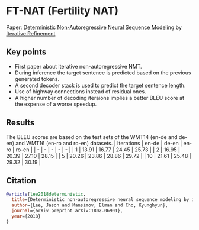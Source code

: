    # FT-NAT (Fertility NAT)
Paper: [Deterministic Non-Autoregressive Neural Sequence Modeling
by Iterative Refinement](https://arxiv.org/abs/1802.06901)

## Key points
- First paper about iterative non-autoregressive NMT.
- During inference the target sentence is predicted based on the previous generated tokens.
- A second decoder stack is used to predict the target sentence length.
- Use of highway connections instead of residual ones.
- A higher number of decoding iteraions implies a better BLEU score at the expense of a worse speedup.

## Results
The BLEU scores are based on the test sets of the WMT14 (en-de and de-en) and WMT16 (en-ro and ro-en) datasets.
| Iterations | en-de | de-en | en-ro | ro-en |
| - | - | - | - | - |
| 1 | 13.91 | 16.77 | 24.45 | 25.73 |
| 2 | 16.95 | 20.39 | 27.10 | 28.15 |
| 5 | 20.26 | 23.86 | 28.86 | 29.72 |
| 10 | 21.61 | 25.48 | 29.32 | 30.19 |

## Citation
```bibtex
@article{lee2018deterministic,
  title={Deterministic non-autoregressive neural sequence modeling by iterative refinement},
  author={Lee, Jason and Mansimov, Elman and Cho, Kyunghyun},
  journal={arXiv preprint arXiv:1802.06901},
  year={2018}
}
```
